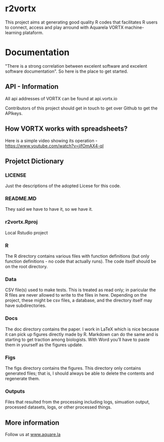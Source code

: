 # r2vortx
This project aims at generating good quality R codes that facilitates R users to connect, access and play arround with Aquarela VORTX machine-learning plataform. 

# Documentation

"There is a strong correlation between excelent software and excelent software documentation". So here is the place to get started. 

## API - Information

All api addresses of VORTX can be found at api.vortx.io 

Contributors of this project should get in touch to get over Github to get the APIkeys. 

## How VORTX works with spreadsheets? 

Here is a simple video showing its operation - https://www.youtube.com/watch?v=jifOmAX4-qI


## Projetct Dictionary

### LICENSE
Just the descriptions of the adopted Licese for this code. 

### README.MD 
They said we have to have it, so we have it.

### r2vortx.Rproj 
Local Rstudio project

### R
The R directory contains various files with function definitions (but only function definitions - no code that actually runs). The code itself should be on the root directory. 

### Data
CSV file(s) used to make tests. This is treated as read only; in paricular the R files are never allowed to write to the files in here. Depending on the project, these might be csv files, a database, and the directory itself may have subdirectories.

### Docs
The doc directory contains the paper. I work in LaTeX which is nice because it can pick up figures directly made by R. Markdown can do the same and is starting to get traction among biologists. With Word you’ll have to paste them in yourself as the figures update.

### Figs
The figs directory contains the figures. This directory only contains generated files; that is, I should always be able to delete the contents and regenerate them.

### Outputs
Files that resulted from the processing including logs, simuation output, processed datasets, logs, or other processed things.

## More information

Follow us at www.aquare.la 

